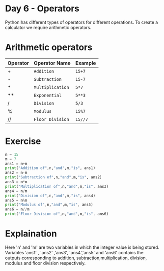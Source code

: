 
# Day 6 - Operators
Python has different types of operators for different operations. To create a calculator we require arithmetic operators.
# Arithmetic operators


|   Operator             |Operator Name                          |Example                         |
|----------------|-------------------------------|-----------------------------|
|+|`Addition`            |``` 15+7 ```            |
|-|`Subtraction`            |``` 15-7 ```            |
|*|`Multiplication`            |``` 5*7 ```            |
|**|`Exponential`            |``` 5**3 ```            |
|/|`Division`            |``` 5/3 ```            |
|%|`Modulus`            |``` 15%7 ```            |
|//|`Floor Division`            |``` 15//7 ```            |

# Exercise
```python
n = 15
m = 7
ans1 = n+m
print("Addition of",n,"and",m,"is", ans1)
ans2 = n-m
print("Subtraction of",n,"and",m,"is", ans2)
ans3 = n*m
print("Multiplication of",n,"and",m,"is", ans3)
ans4 = n/m
print("Division of",n,"and",m,"is", ans4)
ans5 = n%m
print("Modulus of",n,"and",m,"is", ans5)
ans6 = n//m
print("Floor Division of",n,"and",m,"is", ans6)
```
# Explaination
Here 'n' and 'm' are two variables in which the integer value is being stored. Variables 'ans1' , 'ans2' ,'ans3', 'ans4','ans5' and 'ans6' contains the outputs corresponding to addition, subtraction,multiplication, division, modulus and floor division respectively.
